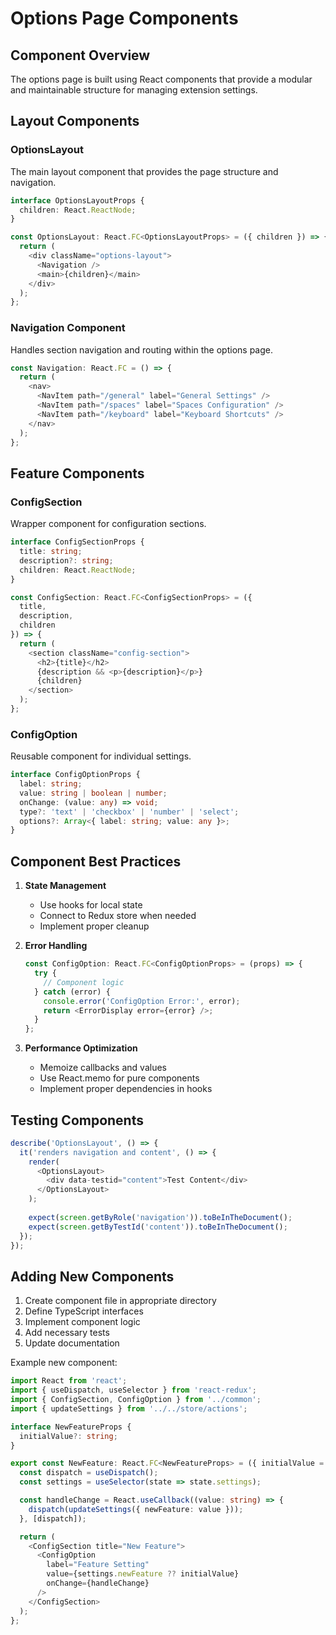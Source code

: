 # Options Page Components

## Component Overview

The options page is built using React components that provide a modular and maintainable structure for managing extension settings.

## Layout Components

### OptionsLayout

The main layout component that provides the page structure and navigation.

```typescript
interface OptionsLayoutProps {
  children: React.ReactNode;
}

const OptionsLayout: React.FC<OptionsLayoutProps> = ({ children }) => {
  return (
    <div className="options-layout">
      <Navigation />
      <main>{children}</main>
    </div>
  );
};
```

### Navigation Component

Handles section navigation and routing within the options page.

```typescript
const Navigation: React.FC = () => {
  return (
    <nav>
      <NavItem path="/general" label="General Settings" />
      <NavItem path="/spaces" label="Spaces Configuration" />
      <NavItem path="/keyboard" label="Keyboard Shortcuts" />
    </nav>
  );
};
```

## Feature Components

### ConfigSection

Wrapper component for configuration sections.

```typescript
interface ConfigSectionProps {
  title: string;
  description?: string;
  children: React.ReactNode;
}

const ConfigSection: React.FC<ConfigSectionProps> = ({
  title,
  description,
  children
}) => {
  return (
    <section className="config-section">
      <h2>{title}</h2>
      {description && <p>{description}</p>}
      {children}
    </section>
  );
};
```

### ConfigOption

Reusable component for individual settings.

```typescript
interface ConfigOptionProps {
  label: string;
  value: string | boolean | number;
  onChange: (value: any) => void;
  type?: 'text' | 'checkbox' | 'number' | 'select';
  options?: Array<{ label: string; value: any }>;
}
```

## Component Best Practices

1. **State Management**
   - Use hooks for local state
   - Connect to Redux store when needed
   - Implement proper cleanup

2. **Error Handling**
   ```typescript
   const ConfigOption: React.FC<ConfigOptionProps> = (props) => {
     try {
       // Component logic
     } catch (error) {
       console.error('ConfigOption Error:', error);
       return <ErrorDisplay error={error} />;
     }
   };
   ```

3. **Performance Optimization**
   - Memoize callbacks and values
   - Use React.memo for pure components
   - Implement proper dependencies in hooks

## Testing Components

```typescript
describe('OptionsLayout', () => {
  it('renders navigation and content', () => {
    render(
      <OptionsLayout>
        <div data-testid="content">Test Content</div>
      </OptionsLayout>
    );
    
    expect(screen.getByRole('navigation')).toBeInTheDocument();
    expect(screen.getByTestId('content')).toBeInTheDocument();
  });
});
```

## Adding New Components

1. Create component file in appropriate directory
2. Define TypeScript interfaces
3. Implement component logic
4. Add necessary tests
5. Update documentation

Example new component:

```typescript
import React from 'react';
import { useDispatch, useSelector } from 'react-redux';
import { ConfigSection, ConfigOption } from '../common';
import { updateSettings } from '../../store/actions';

interface NewFeatureProps {
  initialValue?: string;
}

export const NewFeature: React.FC<NewFeatureProps> = ({ initialValue = '' }) => {
  const dispatch = useDispatch();
  const settings = useSelector(state => state.settings);

  const handleChange = React.useCallback((value: string) => {
    dispatch(updateSettings({ newFeature: value }));
  }, [dispatch]);

  return (
    <ConfigSection title="New Feature">
      <ConfigOption
        label="Feature Setting"
        value={settings.newFeature ?? initialValue}
        onChange={handleChange}
      />
    </ConfigSection>
  );
};